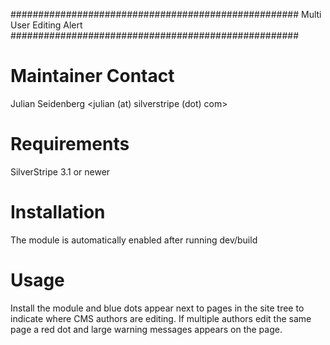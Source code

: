 ####################################################
Multi User Editing Alert
####################################################

# Maintainer Contact
Julian Seidenberg
<julian (at) silverstripe (dot) com>

# Requirements
SilverStripe 3.1 or newer

# Installation

The module is automatically enabled after running dev/build

# Usage

Install the module and blue dots appear next to pages in the site tree to indicate where CMS authors are editing.
If multiple authors edit the same page a red dot and large warning messages appears on the page.

